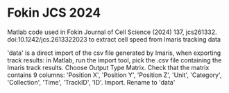# Fokin JCS 2024
Matlab code used in 
Fokin Journal of Cell Science (2024) 137, jcs261332. doi:10.1242/jcs.2613322023 
to extract cell speed from Imaris tracking data

'data' is a direct import of the csv file generated by Imaris, when exporting track results:
in Matlab, run the import tool, pick the .csv file containing the Imaris track results. Choose Output Type Matrix. Check that the matrix contains 9 columns: 'Position X', 'Position Y', 'Position Z', 'Unit', 'Category', 'Collection', 'Time', 'TrackID', 'ID'. Import. Rename to 'data'
